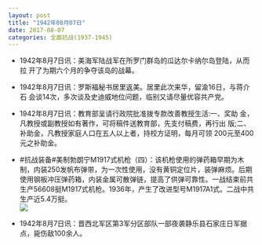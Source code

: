 ```yaml
---
layout: post
title: "1942年08月07日"
date: 2017-08-07
categories: 全面抗战(1937-1945)
---
```


<meta name="referrer" content="no-referrer" />

- 1942年8月7日讯：美海军陆战军在所罗门群岛的瓜达尔卡纳尔岛登陆，从而拉 开了为期六个月的争夺该岛的战幕。 

- 1942年8月7日讯：罗斯福秘书居里返美。居里此次来华，留渝16日，与蒋介石 会谈14次，多次谈及史迪威地位问题，临别又请尽量优容共产党。 

- 1942年8月7日讯：教育部呈请行政院批准拨专款改善教授生活:一、奖助 金，凡教授或副教授如有著作，可将稿件送教育部，先支付稿费，再行出 版;二、补助金，凡教授家庭人口在五人以上者，持校方证明，每月可领 200元至400元之补助金。 

- #抗战装备#美制勃朗宁M1917式机枪（四）：该机枪使用的弹药箱早期为木制，内装250发帆布弹带，为一次性使用，没有黄铜定位片，装弹麻烦。后期使用钢板冲压弹药箱，内装金属可散弹链，提高了供弹可靠性。一战结束前共生产56608挺M1917式机枪。1936年，产生了改进型号M1917A1式。二战中共生产近5.4万挺。 <br/><img src="https://wx2.sinaimg.cn/large/aca367d8ly1fiaxhwsc9uj20960uyadr.jpg" />

- 1942年8月7日讯：晋西北军区第3军分区部队一部夜袭静乐县石家庄日军据点，毙伤敌100余人。 

